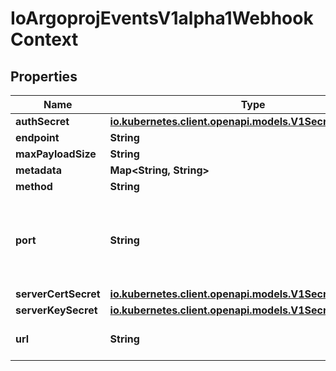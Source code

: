 

# IoArgoprojEventsV1alpha1WebhookContext


## Properties

Name | Type | Description | Notes
------------ | ------------- | ------------- | -------------
**authSecret** | [**io.kubernetes.client.openapi.models.V1SecretKeySelector**](io.kubernetes.client.openapi.models.V1SecretKeySelector.md) |  |  [optional]
**endpoint** | **String** |  |  [optional]
**maxPayloadSize** | **String** |  |  [optional]
**metadata** | **Map&lt;String, String&gt;** |  |  [optional]
**method** | **String** |  |  [optional]
**port** | **String** | Port on which HTTP server is listening for incoming events. |  [optional]
**serverCertSecret** | [**io.kubernetes.client.openapi.models.V1SecretKeySelector**](io.kubernetes.client.openapi.models.V1SecretKeySelector.md) |  |  [optional]
**serverKeySecret** | [**io.kubernetes.client.openapi.models.V1SecretKeySelector**](io.kubernetes.client.openapi.models.V1SecretKeySelector.md) |  |  [optional]
**url** | **String** | URL is the url of the server. |  [optional]




